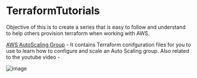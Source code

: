 # TerraformTutorials





Objective of this is to create a series that is easy to follow and understand to help others provision terraform when working with AWS.

[AWS AutoScaling Group](https://github.com/OklenCodes/Terraform-AWS-Tutorials/tree/main/AutoScalingGroup) - It contains Terraform conifguration files for you to use to learn how to configure and scale an Auto Scaling group. Also related to the youtube video - 

![image](https://github.com/user-attachments/assets/93d8ef34-cde2-4a2f-a4a9-3ce975183a23)

